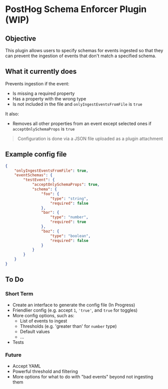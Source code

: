 # PostHog Schema Enforcer Plugin (WIP)

## Objective

This plugin allows users to specify schemas for events ingested so that they can prevent the ingestion of events that don't match a specified schema.

## What it currently does

Prevents ingestion if the event:

- Is missing a required property
- Has a property with the wrong type
- Is not included in the file and `onlyIngestEventsFromFile` is `true`

It also:

- Removes all other properties from an event except selected ones if `acceptOnlySchemaProps` is `true`

> Configuration is done via a JSON file uploaded as a plugin attachment

## Example config file

```json
{
    "onlyIngestEventsFromFile": true,
    "eventSchemas": {
        "testEvent": {
            "acceptOnlySchemaProps": true,
            "schema": {
                "foo": {
                    "type": "string",
                    "required": false
                },
                "bar": {
                    "type": "number",
                    "required": true
                },
                "baz": {
                    "type": "boolean",
                    "required": false
                }
            } 
        }
    }
}
```

## To Do 

### Short Term

- Create an interface to generate the config file (In Progress)
- Friendlier config (e.g. accept `1`, `'true'`, and `true` for toggles)
- More config options, such as:
    - List of events to ingest
    - Thresholds (e.g. 'greater than' for `number` type)
    - Default values
    - ...
- Tests

### Future

- Accept YAML
- Powerful threshold and filtering
- More options for what to do with "bad events" beyond not ingesting them
